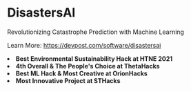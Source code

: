# DisastersAI

Revolutionizing Catastrophe Prediction with Machine Learning

Learn More: https://devpost.com/software/disastersai

<b>
<li>Best Environmental Sustainability Hack at HTNE 2021</li>
  
<li>4th Overall & The People's Choice at ThetaHacks</li>

<li>Best ML Hack & Most Creative at OrionHacks</li>

<li>Most Innovative Project at STHacks</li>
</b>
